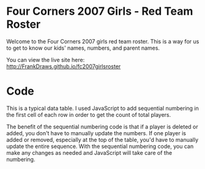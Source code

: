 # Four Corners 2007 Girls - Red Team Roster

Welcome to the Four Corners 2007 girls red team roster. This is a way for us to get to know our kids' names, numbers, and parent names.

You can view the live site here: http://FrankDraws.github.io/fc2007girlsroster

# Code
This is a typical data table. I used JavaScript to add sequential numbering in the first cell of each row in order to get the count of total players. 

The benefit of the sequential numbering code is that if a player is deleted or added, you don't have to manually update the numbers. If one player is added or removed, especially at the top of the table, you'd have to manually update the entire sequence. With the sequential numbering code, you can make any changes as needed and JavaScript will take care of the numbering. 